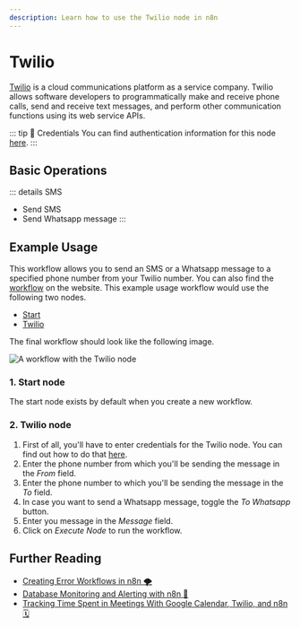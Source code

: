 ```yaml
---
description: Learn how to use the Twilio node in n8n
---
```


# Twilio

[Twilio](https://www.twilio.com/) is a cloud communications platform as a service company. Twilio allows software developers to programmatically make and receive phone calls, send and receive text messages, and perform other communication functions using its web service APIs.

::: tip 🔑 Credentials
You can find authentication information for this node [here](../../../credentials/Twilio/README.md).
:::

## Basic Operations

::: details SMS
- Send SMS
- Send Whatsapp message
:::

## Example Usage

This workflow allows you to send an SMS or a Whatsapp message to a specified phone number from your Twilio number. You can also find the [workflow](https://n8n.io/workflows/401) on the website. This example usage workflow would use the following two nodes.
- [Start](../../core-nodes/Start/README.md)
- [Twilio]()

The final workflow should look like the following image.

![A workflow with the Twilio node](./workflow.png)

### 1. Start node

The start node exists by default when you create a new workflow.

### 2. Twilio node

1. First of all, you'll have to enter credentials for the Twilio node. You can find out how to do that [here](../../../credentials/Twilio/README.md).
2. Enter the phone number from which you'll be sending the message in the *From* field.
3. Enter the phone number to which you'll be sending the message in the *To* field.
4. In case you want to send a Whatsapp message, toggle the *To Whatsapp* button.
5. Enter you message in the *Message* field.
6. Click on *Execute Node* to run the workflow.


## Further Reading

- [Creating Error Workflows in n8n 🌪](https://medium.com/n8n-io/creating-error-workflows-in-n8n-6e03c9ecbc0f)
- [Database Monitoring and Alerting with n8n 📡](https://medium.com/n8n-io/database-monitoring-and-alerting-with-n8n-f5082df7bdb2)
- [Tracking Time Spent in Meetings With Google Calendar, Twilio, and n8n 🗓](https://medium.com/n8n-io/tracking-time-spent-in-meetings-with-google-calendar-twilio-and-n8n-a5d00f77da8c)
